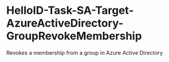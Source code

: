 # HelloID-Task-SA-Target-AzureActiveDirectory-GroupRevokeMembership
Revokes a membership from a group in Azure Active Directory
